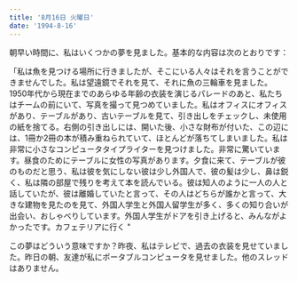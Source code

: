 ```yaml
---
title: '8月16日 火曜日'
date: '1994-8-16'
---
```


朝早い時間に、私はいくつかの夢を見ました。基本的な内容は次のとおりです：

「私は魚を見つける場所に行きましたが、そこにいる人々はそれを言うことができませんでした。私は望遠鏡でそれを見て、それに魚の三輪車を見ました。 1950年代から現在までのあらゆる年齢の衣装を演じるパレードのあと、私たちはチームの前にいて、写真を撮って見つめていました。私はオフィスにオフィスがあり、テーブルがあり、古いテーブルを見て、引き出しをチェックし、未使用の紙を捨てる。右側の引き出しには、開いた後、小さな財布が付いた、この辺には、1冊か2冊の本が積み重ねられていて、ほとんどが落ちてしまいました。私は非常に小さなコンピュータタイプライターを見つけました。非常に驚いています。昼食のためにテーブルに女性の写真があります。夕食に来て、テーブルが彼のものだと思う、私は彼を気​​にしない彼は少し外国人で、彼の髪は少し、鼻は鋭く、私は隣の部屋で残りを考えて本を読んでいる。彼は知人のように一人の人と話していたが、彼は離婚していたと言って、その人はどちらが誰かと言って、大きな建物を見たのを見て、外国人学生と外国人留学生が多く、多くの知り合いが出会い、おしゃべりしています。外国人学生がドアを引き上げると、みんながよかったです。カフェテリアに行く "

この夢はどういう意味ですか？昨夜、私はテレビで、過去の衣装を見せていました。昨日の朝、友達が私にポータブルコンピュータを見せました。他のスレッドはありません。

